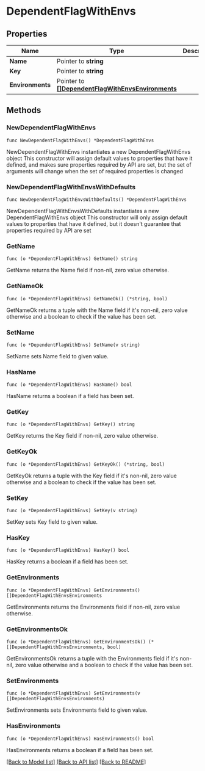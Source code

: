 # DependentFlagWithEnvs

## Properties

Name | Type | Description | Notes
------------ | ------------- | ------------- | -------------
**Name** | Pointer to **string** |  | [optional] 
**Key** | Pointer to **string** |  | [optional] 
**Environments** | Pointer to [**[]DependentFlagWithEnvsEnvironments**](DependentFlagWithEnvsEnvironments.md) |  | [optional] 

## Methods

### NewDependentFlagWithEnvs

`func NewDependentFlagWithEnvs() *DependentFlagWithEnvs`

NewDependentFlagWithEnvs instantiates a new DependentFlagWithEnvs object
This constructor will assign default values to properties that have it defined,
and makes sure properties required by API are set, but the set of arguments
will change when the set of required properties is changed

### NewDependentFlagWithEnvsWithDefaults

`func NewDependentFlagWithEnvsWithDefaults() *DependentFlagWithEnvs`

NewDependentFlagWithEnvsWithDefaults instantiates a new DependentFlagWithEnvs object
This constructor will only assign default values to properties that have it defined,
but it doesn't guarantee that properties required by API are set

### GetName

`func (o *DependentFlagWithEnvs) GetName() string`

GetName returns the Name field if non-nil, zero value otherwise.

### GetNameOk

`func (o *DependentFlagWithEnvs) GetNameOk() (*string, bool)`

GetNameOk returns a tuple with the Name field if it's non-nil, zero value otherwise
and a boolean to check if the value has been set.

### SetName

`func (o *DependentFlagWithEnvs) SetName(v string)`

SetName sets Name field to given value.

### HasName

`func (o *DependentFlagWithEnvs) HasName() bool`

HasName returns a boolean if a field has been set.

### GetKey

`func (o *DependentFlagWithEnvs) GetKey() string`

GetKey returns the Key field if non-nil, zero value otherwise.

### GetKeyOk

`func (o *DependentFlagWithEnvs) GetKeyOk() (*string, bool)`

GetKeyOk returns a tuple with the Key field if it's non-nil, zero value otherwise
and a boolean to check if the value has been set.

### SetKey

`func (o *DependentFlagWithEnvs) SetKey(v string)`

SetKey sets Key field to given value.

### HasKey

`func (o *DependentFlagWithEnvs) HasKey() bool`

HasKey returns a boolean if a field has been set.

### GetEnvironments

`func (o *DependentFlagWithEnvs) GetEnvironments() []DependentFlagWithEnvsEnvironments`

GetEnvironments returns the Environments field if non-nil, zero value otherwise.

### GetEnvironmentsOk

`func (o *DependentFlagWithEnvs) GetEnvironmentsOk() (*[]DependentFlagWithEnvsEnvironments, bool)`

GetEnvironmentsOk returns a tuple with the Environments field if it's non-nil, zero value otherwise
and a boolean to check if the value has been set.

### SetEnvironments

`func (o *DependentFlagWithEnvs) SetEnvironments(v []DependentFlagWithEnvsEnvironments)`

SetEnvironments sets Environments field to given value.

### HasEnvironments

`func (o *DependentFlagWithEnvs) HasEnvironments() bool`

HasEnvironments returns a boolean if a field has been set.


[[Back to Model list]](../README.md#documentation-for-models) [[Back to API list]](../README.md#documentation-for-api-endpoints) [[Back to README]](../README.md)


